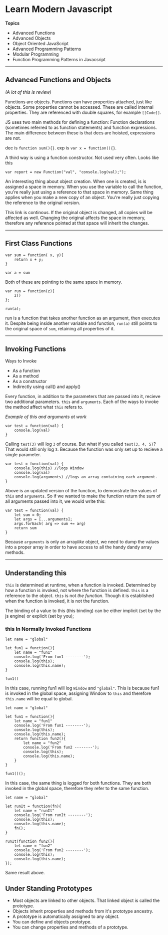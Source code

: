 Learn Modern Javascript
======

**Topics**
- Advanced Functions
- Advanced Objects
- Object Oriented JavaScript
- Advanced Programming Patterns
- Modular Programming
- Function Programming Patterns in Javacsript

---

## Advanced Functions and Objects
*(A lot of this is review)*

Functions are objects.
Functions can have properties attached, just like objects.
Some properties cannot be accessed. These are called internal properties. They are referenced with double squares, for example `[[Code]]`.

JS uses two main methods for defining a function: Function declarations (sometimes referred to as function statements) and function expressions. The main difference between these is that decs are hoisted, expressions are not. 

dec is `function sum(){}`.
exp is `var x = function(){}`.

A third way is using a function constructor. Not used very often. Looks like this
```
var report = new Function("val", "console.log(val);");
```

An interesting thing about object creation. When one is created, is is assigned a space in memory. When you use the variable to call the function, you're really just using a reference to that space in memory. Same thing applies when you make a new copy of an object. You're really just copying the reference to the original version.

This link is continous. If the original object is changed, all copies will be affected as well. Changing the original affects the space in memory, therefore any reference pointed at that space will inherit the changes.

---
## First Class Functions

```
var sum = function( x, y){
    return x + y;
}
```

```
var a = sum
```

Both of these are pointing to the same space in memory.

```
var run = function(z){
    z()
};

run(a);
```

run is a function that takes another function as an argument, then executes it. Despite being inside another variable and function, `run(a)` still points to the original space of `sum`, retaining all properties of it.

---
## Invoking Functions

Ways to Invoke
- As a function
- As a method
- As a constructor
- Indirectly using call() and apply()

Every function, in addition to the parameters that are passed into it, recieve two additional parameters. `this` and `arguments`. Each of the ways to invoke the method affect what `this` refers to.


*Example of this and arguments at work*

```
var test = function(val) {
    console.log(val)
}
```

Calling `test(3)` will log `3` of course. But what if you called `test(3, 4, 5)`? That would still only log `3`. Because the function was only set up to recieve a single parameter.

```
var test = function(val) {
    console.log(this) //logs Window
    console.log(val)
    console.log(arguments) //logs an array containing each argument.
}
```

Above is an updated version of the function, to demonstrate the values of `this` and `arguments`. So if we wanted to make the function return the sum of all arguments passed into it, we would write this:

```
var test = function(val) {
    let sum = 0;
    let args = [...arguments];
    args.forEach( arg => sum += arg)
    return sum
}
```

Because `arguments` is only an array*like* object, we need to dump the values into a proper array in order to have access to all the handy dandy array methods.


---
## Understanding this

`this` is determined at runtime, when a function is invoked. Determined by how a function is invoked, not where the function is defined. `this` is a reference to the object.
`this` is not *the function*. Though it is established when the function is invoked, it is not the function.

The binding of a value to this (this binding) can be either implicit (set by the js engine) or explicit (set by you);

### this In Normally Invoked Functions

```
let name = "global"

let fun1 = function(){
    let name = "fun1"
    console.log('From fun1 --------');
    console.log(this);
    console.log(this.name);
}

fun1()
```

In this case, running fun1 will log `Window` and `"global"`. This is because fun1 is invoked in the global space, assigning Window to `this` and therefore `this.name` will be equal to global. 

```
let name = "global"

let fun1 = function(){
    let name = "fun1"
    console.log('From fun1 --------');
    console.log(this);
    console.log(this.name);
    return function fun2(){
        let name = "fun2"
        console.log('From fun2 --------');
        console.log(this);
        console.log(this.name);
    }
}

fun1()();
```

In this case, the same thing is logged for both functions. They are both invoked in the global space, therefore they refer to the same function.

```
let name = "global"

let runIt = function(fn){
    let name = "runIt"
    console.log('From runIt --------');
    console.log(this);
    console.log(this.name);
    fn();
}

runIt(function fun2(){
    let name = "fun2"
    console.log('From fun2 --------');
    console.log(this);
    console.log(this.name);
});

```

Same result above.

## Under Standing Prototypes

- Most objects are linked to other objects. That linked object is called the prototype.
- Objects inherit properties and methods from it's prototype ancestry.
- A prototype is automatically assigned to any object.
- You can define and objects prototype.
- You can change properties and methods of a prototype.



